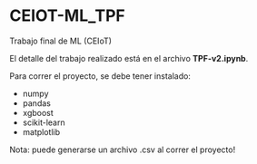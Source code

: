 # CEIOT-ML_TPF
Trabajo final de ML (CEIoT)

El detalle del trabajo realizado está en el archivo **TPF-v2.ipynb**.

Para correr el proyecto, se debe tener instalado:

- numpy
- pandas
- xgboost
- scikit-learn
- matplotlib

Nota: puede generarse un archivo .csv al correr el proyecto!